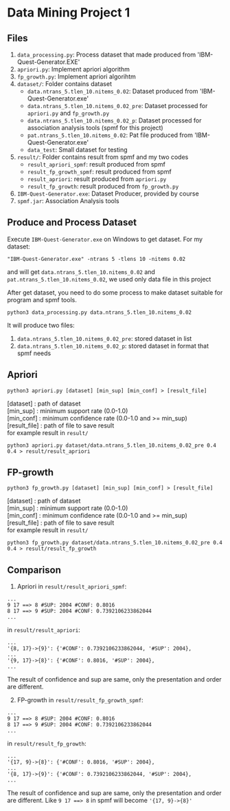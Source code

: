 # Data Mining Project 1

## Files

1. `data_processing.py`: Process dataset that made produced from 'IBM-Quest-Generator.EXE'
2. `apriori.py`: Implement apriori algorithm
3. `fp_growth.py`: Implement apriori algorihtm
4. `dataset/`: Folder contains dataset
	* `data.ntrans_5.tlen_10.nitems_0.02`: Dataset produced from 'IBM-Quest-Generator.exe'
	* `data.ntrans_5.tlen_10.nitems_0.02_pre`: Dataset processed for `apriori.py` and `fp_growth.py`
	* `data.ntrans_5.tlen_10.nitems_0.02_p`: Dataset processed for association analysis tools (spmf for this project)
	* `pat.ntrans_5.tlen_10.nitems_0.02`: Pat file produced from 'IBM-Quest-Generator.exe'
	* `data_test`: Small dataset for testing
5. `result/`: Folder contains result from spmf and my two codes 
	* `result_apriori_spmf`: result produced from spmf
	* `result_fp_growth_spmf`: result produced from spmf
	* `result_apriori`: result produced from `apriori.py`
	* `result_fp_growth`: result produced from `fp_growth.py`
6. `IBM-Quest-Generator.exe`: Dataset Producer, provided by course
7. `spmf.jar`: Association Analysis tools

## Produce and Process Dataset

Execute `IBM-Quest-Generator.exe` on Windows to get dataset. For my dataset:
```
"IBM-Quest-Generator.exe" -ntrans 5 -tlens 10 -nitems 0.02
```
and will get `data.ntrans_5.tlen_10.nitems_0.02` and `pat.ntrans_5.tlen_10.nitems_0.02`,
we used only data file in this project

After get dataset, you need to do some process to make dataset suitable for program and spmf tools.
```
python3 data_processing.py data.ntrans_5.tlen_10.nitems_0.02
```
It will produce two files: 
1. `data.ntrans_5.tlen_10.nitems_0.02_pre`: stored dataset in list
2. `data.ntrans_5.tlen_10.nitems_0.02_p`: stored dataset in format that spmf needs

## Apriori

```
python3 apriori.py [dataset] [min_sup] [min_conf] > [result_file]
```
[dataset] : path of dataset<br/>
[min_sup] : minimum support rate (0.0-1.0)<br/>
[min_conf] : minimum confidence rate (0.0-1.0 and >= min_sup)<br/>
[result_file] : path of file to save result<br/>
for example result in `result/`
```
python3 apriori.py dataset/data.ntrans_5.tlen_10.nitems_0.02_pre 0.4 0.4 > result/result_apriori
```

## FP-growth

```
python3 fp_growth.py [dataset] [min_sup] [min_conf] > [result_file]
```
[dataset] : path of dataset<br/>
[min_sup] : minimum support rate (0.0-1.0)<br/>
[min_conf] : minimum confidence rate (0.0-1.0 and >= min_sup)<br/>
[result_file] : path of file to save result<br/>
for example result in `result/`
```
python3 fp_growth.py dataset/data.ntrans_5.tlen_10.nitems_0.02_pre 0.4 0.4 > result/result_fp_growth
```

## Comparison

1. Apriori
in `result/result_apriori_spmf`:
```
...
9 17 ==> 8 #SUP: 2004 #CONF: 0.8016
8 17 ==> 9 #SUP: 2004 #CONF: 0.7392106233862044
...
```

in `result/result_apriori`:
```
...
'{8, 17}->{9}': {'#CONF': 0.7392106233862044, '#SUP': 2004},
...
'{9, 17}->{8}': {'#CONF': 0.8016, '#SUP': 2004},
...
```
The result of confidence and sup are same,
only the presentation and order are different.

2. FP-growth
in `result/result_fp_growth_spmf`:
```
...
9 17 ==> 8 #SUP: 2004 #CONF: 0.8016
8 17 ==> 9 #SUP: 2004 #CONF: 0.7392106233862044
...
```

in `result/result_fp_growth`:
```
...
'{17, 9}->{8}': {'#CONF': 0.8016, '#SUP': 2004},
...
'{8, 17}->{9}': {'#CONF': 0.7392106233862044, '#SUP': 2004},
...
```
The result of confidence and sup are same,
only the presentation and order are different.
Like `9 17 ==> 8` in spmf will become `'{17, 9}->{8}'`
